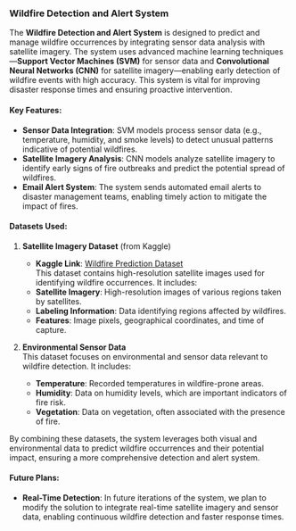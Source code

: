 ### Wildfire Detection and Alert System

The **Wildfire Detection and Alert System** is designed to predict and manage wildfire occurrences by integrating sensor data analysis with satellite imagery. The system uses advanced machine learning techniques—**Support Vector Machines (SVM)** for sensor data and **Convolutional Neural Networks (CNN)** for satellite imagery—enabling early detection of wildfire events with high accuracy. This system is vital for improving disaster response times and ensuring proactive intervention.

#### Key Features:

- **Sensor Data Integration**: SVM models process sensor data (e.g., temperature, humidity, and smoke levels) to detect unusual patterns indicative of potential wildfires.
- **Satellite Imagery Analysis**: CNN models analyze satellite imagery to identify early signs of fire outbreaks and predict the potential spread of wildfires.
- **Email Alert System**: The system sends automated email alerts to disaster management teams, enabling timely action to mitigate the impact of fires.

#### Datasets Used:

1. **Satellite Imagery Dataset** (from Kaggle)  
   - **Kaggle Link**: [Wildfire Prediction Dataset](https://www.kaggle.com/datasets/abdelghaniaaba/wildfire-prediction-dataset)  
   This dataset contains high-resolution satellite images used for identifying wildfire occurrences. It includes:
   - **Satellite Imagery**: High-resolution images of various regions taken by satellites.
   - **Labeling Information**: Data identifying regions affected by wildfires.
   - **Features**: Image pixels, geographical coordinates, and time of capture.

2. **Environmental Sensor Data**  
   This dataset focuses on environmental and sensor data relevant to wildfire detection. It includes:
   - **Temperature**: Recorded temperatures in wildfire-prone areas.
   - **Humidity**: Data on humidity levels, which are important indicators of fire risk.
   - **Vegetation**: Data on vegetation, often associated with the presence of fire.
   

By combining these datasets, the system leverages both visual and environmental data to predict wildfire occurrences and their potential impact, ensuring a more comprehensive detection and alert system.

#### Future Plans:
- **Real-Time Detection**: In future iterations of the system, we plan to modify the solution to integrate real-time satellite imagery and sensor data, enabling continuous wildfire detection and faster response times.
